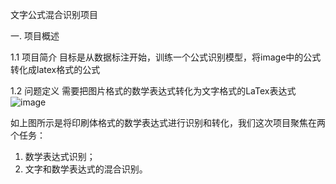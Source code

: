 文字公式混合识别项目

一. 项目概述

1.1 项目简介
目标是从数据标注开始，训练一个公式识别模型，将image中的公式转化成latex格式的公式

1.2 问题定义
需要把图片格式的数学表达式转化为文字格式的LaTex表达式
![image](https://github.com/programingisgoddamndifficult/image2latex/assets/90440706/de2bada7-1ad2-4251-a2aa-e4cba55ae056)

如上图所示是将印刷体格式的数学表达式进行识别和转化，我们这次项目聚焦在两个任务：
1. 数学表达式识别；
2. 文字和数学表达式的混合识别。
